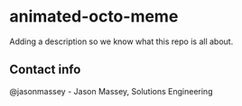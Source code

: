 # animated-octo-meme

Adding a description so we know what this repo is all about.


## Contact info
@jasonmassey - Jason Massey, Solutions Engineering


